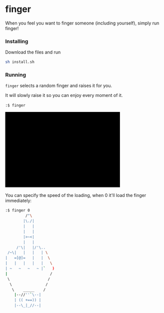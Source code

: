 # finger

When you feel you want to finger someone (including yourself), simply run finger!


### Installing

Download the files and run

```bash
sh install.sh
```


### Running

`finger` selects a random finger and raises it for you.

It will slowly raise it so you can enjoy every moment of it.

`:$ finger`


![FINGER](/imgs/finger.gif)


You can specify the speed of the loading, when 0 it'll load the finger immediately:

```bash
:$ finger 0
         /"\
        |\./|
        |   |
        |   |
        |>~<|
        |   |
     /'\|   |/'\..
 /~\|   |   |   | \
|   =[@]=   |   |  \
|   |   |   |   |   \
| ~   ~   ~   ~ |`   )
|                   /
 \                 /
  \               /
   \    _____    /
    |--//''`\--|
    | (( +==)) |
    |--\_|_//--|

```

